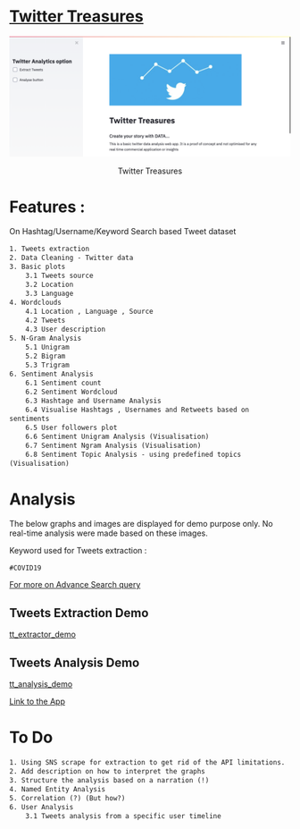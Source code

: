 # [Twitter Treasures](https://bit.ly/36vRnGK)

![tt_cover](images/tt_cover.png)
<p align = 'center'>Twitter Treasures</p>

# Features :

On Hashtag/Username/Keyword Search based Tweet dataset

    1. Tweets extraction
    2. Data Cleaning - Twitter data
    3. Basic plots
    	3.1 Tweets source
    	3.2 Location
    	3.3 Language
    4. Wordclouds
    	4.1 Location , Language , Source
    	4.2 Tweets
    	4.3 User description
    5. N-Gram Analysis
    	5.1 Unigram
    	5.2 Bigram
    	5.3 Trigram
    6. Sentiment Analysis
    	6.1 Sentiment count
    	6.2 Sentiment Wordcloud
    	6.3 Hashtage and Username Analysis
    	6.4 Visualise Hashtags , Usernames and Retweets based on sentiments
    	6.5 User followers plot
    	6.6 Sentiment Unigram Analysis (Visualisation)
    	6.7 Sentiment Ngram Analysis (Visualisation)
    	6.8 Sentiment Topic Analysis - using predefined topics (Visualisation)

# Analysis

The below graphs and images are displayed for demo purpose only. No real-time analysis were made based on these images.

Keyword used for Tweets extraction :

    #COVID19

[For more on Advance Search query](https://zapier.com/blog/twitter-advanced-search-guide/)

## Tweets Extraction Demo

[tt_extractor_demo](https://mega.nz/file/JTImWLIY#w8DoyAY_TAfb6ZA2GLNUOjuJtFCberlYDbq-ewuGVfg)

## Tweets Analysis Demo

[tt_analysis_demo](https://mega.nz/file/lDYUlBDZ#KjznHPNO-ZgjLnFFeCTSS90UfpiHVrE8YPg6C8kJK3I)

[Link to the App](https://bit.ly/36vRnGK)

# To Do

    1. Using SNS scrape for extraction to get rid of the API limitations.
    2. Add description on how to interpret the graphs
    3. Structure the analysis based on a narration (!)
    4. Named Entity Analysis
    5. Correlation (?) (But how?)
    6. User Analysis
    	3.1 Tweets analysis from a specific user timeline
